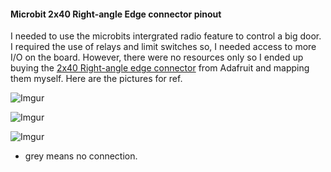 #### Microbit 2x40 Right-angle Edge connector pinout

I needed to use the microbits intergrated radio feature to control a big door. I required the use of relays and limit switches so, I needed access to more I/O on the board. However, there were no resources only so I ended up buying the [2x40 Right-angle edge connector](https://adafru.it/3342) from Adafruit and mapping them myself. Here are the pictures for ref.

![Imgur](https://i.imgur.com/WHoXiiI.jpg)



![Imgur](https://i.imgur.com/VQ104ru.png)



![Imgur](https://i.imgur.com/7Gfs5TY.png)



* grey means no connection.
